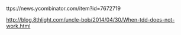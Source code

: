 ttps://news.ycombinator.com/item?id=7672719

http://blog.8thlight.com/uncle-bob/2014/04/30/When-tdd-does-not-work.html
